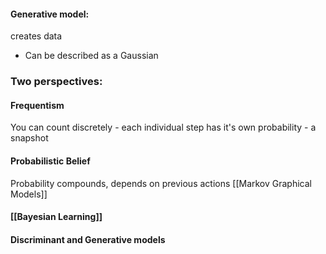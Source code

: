 #### Generative model:
creates data
- Can be described as a Gaussian

### Two perspectives:
#### Frequentism
You can count discretely - each individual step has it's own probability - a snapshot
#### Probabilistic Belief
Probability compounds, depends on previous actions
[[Markov Graphical Models]]

#### [[Bayesian Learning]]

#### Discriminant and Generative models

